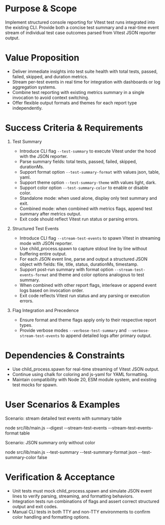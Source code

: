 # Purpose & Scope

Implement structured console reporting for Vitest test runs integrated into the existing CLI. Provide both a concise test summary and a real-time event stream of individual test case outcomes parsed from Vitest JSON reporter output.

# Value Proposition

- Deliver immediate insights into test suite health with total tests, passed, failed, skipped, and duration metrics.
- Stream per-test events in real time for integration with dashboards or log aggregation systems.
- Combine test reporting with existing metrics summary in a single invocation to avoid context switching.
- Offer flexible output formats and themes for each report type independently.

# Success Criteria & Requirements

1. Test Summary
   - Introduce CLI flag `--test-summary` to execute Vitest under the hood with the JSON reporter.
   - Parse summary fields: total tests, passed, failed, skipped, durationMs.
   - Support format option `--test-summary-format` with values json, table, yaml.
   - Support theme option `--test-summary-theme` with values light, dark.
   - Support color option `--test-summary-color` to enable or disable color.
   - Standalone mode: when used alone, display only test summary and exit.
   - Combined mode: when combined with metrics flags, append test summary after metrics output.
   - Exit code should reflect Vitest run status or parsing errors.

2. Structured Test Events
   - Introduce CLI flag `--stream-test-events` to spawn Vitest in streaming mode with JSON reporter.
   - Use child_process.spawn to capture stdout line by line without buffering entire output.
   - For each JSON event line, parse and output a structured JSON object with fields: file, title, status, durationMs, timestamp.
   - Support post-run summary with format option `--stream-test-events-format` and theme and color options analogous to test summary.
   - When combined with other report flags, interleave or append event logs based on invocation order.
   - Exit code reflects Vitest run status and any parsing or execution errors.

3. Flag Integration and Precedence
   - Ensure format and theme flags apply only to their respective report types.
   - Provide verbose modes `--verbose-test-summary` and `--verbose-stream-test-events` to append detailed logs after primary output.

# Dependencies & Constraints

- Use child_process.spawn for real-time streaming of Vitest JSON output.
- Continue using chalk for coloring and js-yaml for YAML formatting.
- Maintain compatibility with Node 20, ESM module system, and existing test mocks for spawn.

# User Scenarios & Examples

Scenario: stream detailed test events with summary table

  node src/lib/main.js --digest --stream-test-events --stream-test-events-format table

Scenario: JSON summary only without color

  node src/lib/main.js --test-summary --test-summary-format json --test-summary-color false

# Verification & Acceptance

- Unit tests must mock child_process.spawn and simulate JSON event lines to verify parsing, streaming, and formatting behaviors.
- Integration tests run combinations of flags and assert correct structured output and exit codes.
- Manual CLI tests in both TTY and non-TTY environments to confirm color handling and formatting options.